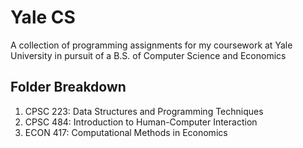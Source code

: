# Yale CS
A collection of programming assignments for my coursework at Yale University in pursuit of a B.S. of Computer Science and Economics

## Folder Breakdown
1. CPSC 223: Data Structures and Programming Techniques
2. CPSC 484: Introduction to Human-Computer Interaction
3. ECON 417: Computational Methods in Economics
